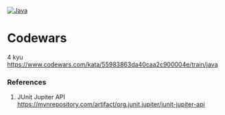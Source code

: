 [![Java](https://img.shields.io/badge/Java-E43222??style=for-the-badge&logo=java&logoColor=FFFFFF)](https://java.com/)

# Codewars
4 kyu
 https://www.codewars.com/kata/55983863da40caa2c900004e/train/java

### References
1. JUnit Jupiter API https://mvnrepository.com/artifact/org.junit.jupiter/junit-jupiter-api
